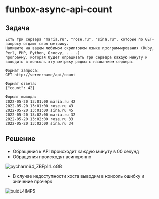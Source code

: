 # funbox-async-api-count

## Задача
```
Есть три сервера "maria.ru", "rose.ru", "sina.ru", которые по GET-запросу отдают свою метрику.
Напишите на вашем любимом скриптовом языке программирования (Ruby, Perl, PHP, Python, Groovy, . . .)
программу, которая будет опрашивать три сервера каждую минуту и выводить в консоль эту метрику рядом с названием сервера.

Формат запроса:
GET http://servername/api/count

Формат ответа:
{"count": 42}

Формат вывода:
2022-05-20 13:01:00 maria.ru 42
2022-05-20 13:01:00 rose.ru 43
2022-05-20 13:01:00 sina.ru 45
2022-05-20 13:02:00 maria.ru 32
2022-05-20 13:02:00 rose.ru 33
2022-05-20 13:02:00 sina.ru 34
```

## Решение

- Обращения к API происходит каждую минуту в 00 секунд
- Обращения происходят асинхронно

![pycharm64_ZBFp1rLoGB](https://github.com/bgelov/funbox-async-api-count/assets/5302940/9d7c4b49-6dc9-46dd-98c1-a3d40e5c93e4)

- В случае недоступности хоста выводим в консоль ошибку и значение прочерк

![buidL4lMP5](https://github.com/bgelov/funbox-async-api-count/assets/5302940/091526d1-94d2-4aa3-bfe1-942976135a0b)
